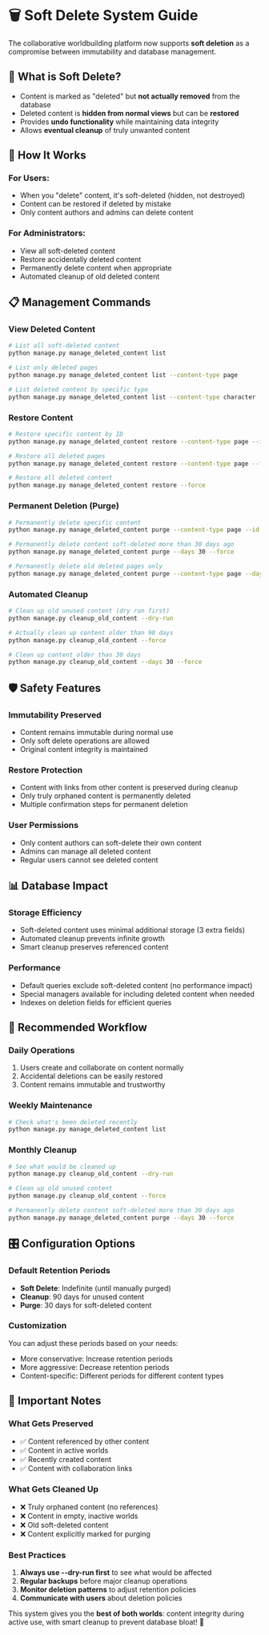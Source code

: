 # 🗑️ Soft Delete System Guide

The collaborative worldbuilding platform now supports **soft deletion** as a compromise between immutability and database management.

## 🎯 **What is Soft Delete?**

- Content is marked as "deleted" but **not actually removed** from the database
- Deleted content is **hidden from normal views** but can be **restored**
- Provides **undo functionality** while maintaining data integrity
- Allows **eventual cleanup** of truly unwanted content

## 🔧 **How It Works**

### **For Users:**
- When you "delete" content, it's soft-deleted (hidden, not destroyed)
- Content can be restored if deleted by mistake
- Only content authors and admins can delete content

### **For Administrators:**
- View all soft-deleted content
- Restore accidentally deleted content
- Permanently delete content when appropriate
- Automated cleanup of old deleted content

## 📋 **Management Commands**

### **View Deleted Content**
```bash
# List all soft-deleted content
python manage.py manage_deleted_content list

# List only deleted pages
python manage.py manage_deleted_content list --content-type page

# List deleted content by specific type
python manage.py manage_deleted_content list --content-type character
```

### **Restore Content**
```bash
# Restore specific content by ID
python manage.py manage_deleted_content restore --content-type page --id 123 --force

# Restore all deleted pages
python manage.py manage_deleted_content restore --content-type page --force

# Restore all deleted content
python manage.py manage_deleted_content restore --force
```

### **Permanent Deletion (Purge)**
```bash
# Permanently delete specific content
python manage.py manage_deleted_content purge --content-type page --id 123 --force

# Permanently delete content soft-deleted more than 30 days ago
python manage.py manage_deleted_content purge --days 30 --force

# Permanently delete old deleted pages only
python manage.py manage_deleted_content purge --content-type page --days 60 --force
```

### **Automated Cleanup**
```bash
# Clean up old unused content (dry run first)
python manage.py cleanup_old_content --dry-run

# Actually clean up content older than 90 days
python manage.py cleanup_old_content --force

# Clean up content older than 30 days
python manage.py cleanup_old_content --days 30 --force
```

## 🛡️ **Safety Features**

### **Immutability Preserved**
- Content remains immutable during normal use
- Only soft delete operations are allowed
- Original content integrity is maintained

### **Restore Protection**
- Content with links from other content is preserved during cleanup
- Only truly orphaned content is permanently deleted
- Multiple confirmation steps for permanent deletion

### **User Permissions**
- Only content authors can soft-delete their own content
- Admins can manage all deleted content
- Regular users cannot see deleted content

## 📊 **Database Impact**

### **Storage Efficiency**
- Soft-deleted content uses minimal additional storage (3 extra fields)
- Automated cleanup prevents infinite growth
- Smart cleanup preserves referenced content

### **Performance**
- Default queries exclude soft-deleted content (no performance impact)
- Special managers available for including deleted content when needed
- Indexes on deletion fields for efficient queries

## 🔄 **Recommended Workflow**

### **Daily Operations**
1. Users create and collaborate on content normally
2. Accidental deletions can be easily restored
3. Content remains immutable and trustworthy

### **Weekly Maintenance**
```bash
# Check what's been deleted recently
python manage.py manage_deleted_content list
```

### **Monthly Cleanup**
```bash
# See what would be cleaned up
python manage.py cleanup_old_content --dry-run

# Clean up old unused content
python manage.py cleanup_old_content --force

# Permanently delete content soft-deleted more than 30 days ago
python manage.py manage_deleted_content purge --days 30 --force
```

## 🎛️ **Configuration Options**

### **Default Retention Periods**
- **Soft Delete**: Indefinite (until manually purged)
- **Cleanup**: 90 days for unused content
- **Purge**: 30 days for soft-deleted content

### **Customization**
You can adjust these periods based on your needs:
- More conservative: Increase retention periods
- More aggressive: Decrease retention periods
- Content-specific: Different periods for different content types

## 🚨 **Important Notes**

### **What Gets Preserved**
- ✅ Content referenced by other content
- ✅ Content in active worlds
- ✅ Recently created content
- ✅ Content with collaboration links

### **What Gets Cleaned Up**
- ❌ Truly orphaned content (no references)
- ❌ Content in empty, inactive worlds
- ❌ Old soft-deleted content
- ❌ Content explicitly marked for purging

### **Best Practices**
1. **Always use --dry-run first** to see what would be affected
2. **Regular backups** before major cleanup operations
3. **Monitor deletion patterns** to adjust retention policies
4. **Communicate with users** about deletion policies

This system gives you the **best of both worlds**: content integrity during active use, with smart cleanup to prevent database bloat! 🎉
